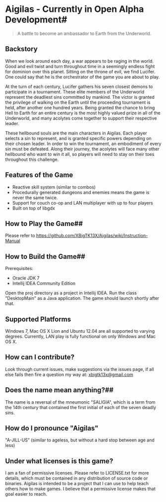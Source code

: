# Aigilas - Currently in Open Alpha Development#
> A battle to become an ambassador to Earth from the Underworld.

## Backstory ##
When we look around each day, a war appears to be raging in the world. Good and evil twist and turn throughout time in a seemingly endless fight for dominion over this planet. Sitting on the throne of evil, we find Lucifer. One could say that he is the orchestrator of the game you are about to play.

At the turn of each century, Lucifer gathers his seven closest demons to participate in a tournament. These elite members of the Underworld represent the deadliest sins committed by mankind. The victor is granted the privilege of walking on the Earth until the proceeding tournament is held, after another one hundred years. Being granted the chance to bring Hell to Earth for an entire century is the most highly valued prize in all of the Underworld, and many acolytes come together to support their respective leader.

These hellbound souls are the main characters in Aigilas. Each player selects a sin to represent, and is granted specific powers depending on their chosen leader. In order to win the tournament, an embodiment of every sin must be defeated. Along their journey, the acolytes will face many other hellbound who want to win it all, so players will need to stay on their toes throughout this challenge.

## Features of the Game ##
* Reactive skill system (similar to combos)
* Procedurally generated dungeons and enemies means the game is never the same twice.
* Support for couch co-op and LAN multiplayer with up to four players
* Built on top of libgdx

## How to Play the Game##
Please refer to <https://github.com/XBigTK13X/Aigilas/wiki/Instruction-Manual>

## How to Build the Game##
Prerequisites:

* Oracle JDK 7
* Intellij IDEA Community Edition

Open the proj directory as a project in Intellij IDEA. Run the class "DesktopMain" as a Java application. The game should launch shortly after that.

## Supported Platforms ##
Windows 7, Mac OS X Lion and Ubuntu 12.04 are all supported to varying degrees. Currently, LAN play is fully functional on only Windows and Mac OS X.

## How can I contribute? ##
Look through current issues, make suggestions via the issues page, if all else fails then fire a question my way at: xbigtk13x@gmail.com

## Does the name mean anything?##
The name is a reversal of the mneumonic "SALIGIA", which is a term from the 14th century that contained the first initial of each of the seven deadly sins.

## How do I pronounce "Aigilas" ##
"A-JILL-US" (similar to ageless, but without a hard stop between age and less)

## Under what licenses is this game? ##
I am a fan of permissive licenses. Please refer to LICENSE.txt for more details, which must be contained in any distribution of source code or binaries. Aigilas is intended to be a project that I can use to help teach others how to make games. I believe that a permissive license makes that goal easier to reach.
